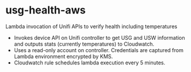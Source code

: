 # usg-health-aws
Lambda invocation of Unifi APIs to verify health including temperatures

 * Invokes device API on Unifi controller to get USG and USW information and outputs stats (currently temperatures) to Cloudwatch.
 * Uses a read-only account on controller. Credentials are captured from Lambda environment encrypted by KMS.
 * Cloudwatch rule schedules lambda execution every 5 minutes.
